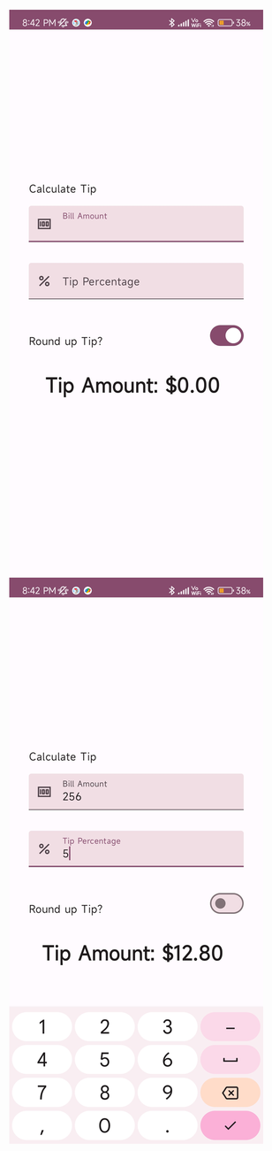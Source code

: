 ![](https://github.com/puneethsaiN/TipCalculator/blob/main/AppScreenshots/tipcalculator1.jpg)
![](https://github.com/puneethsaiN/TipCalculator/blob/main/AppScreenshots/tipcalculator2.jpg)
